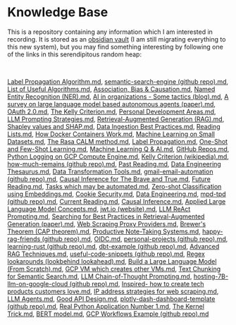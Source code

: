 # Knowledge Base

This is a repository containing any information which I am interested in recording. It is stored as an [obsidian vault](https://obsidian.md/) (I am still migrating everything to this new system), but you may find something interesting by following one of the links in this serendipitous random heap:

<br>

[Label Propagation Algorithm.md](./obsidian-vault/2%20-%20Full%20Notes/Label%20Propagation%20Algorithm.md), [semantic-search-engine (github repo).md](./obsidian-vault/2%20-%20Full%20Notes/semantic-search-engine%20(github%20repo).md), [List of Useful Algorithms.md](./obsidian-vault/4%20-%20Maps%20of%20Content/List%20of%20Useful%20Algorithms.md), [Association, Bias & Causation.md](./obsidian-vault/2%20-%20Full%20Notes/Association,%20Bias%20&%20Causation.md), [Named Entity Recognition (NER).md](./obsidian-vault/2%20-%20Full%20Notes/Named%20Entity%20Recognition%20(NER).md), [AI in organizations - Some tactics (blog).md](./obsidian-vault/3%20-%20Source%20Material/AI%20in%20organizations%20-%20Some%20tactics%20(blog).md), [A survey on large language model based autonomous agents (paper).md](./obsidian-vault/3%20-%20Source%20Material/A%20survey%20on%20large%20language%20model%20based%20autonomous%20agents%20(paper).md), [OAuth 2.0.md](./obsidian-vault/2%20-%20Full%20Notes/OAuth%202.0.md), [The Kelly Criterion.md](./obsidian-vault/2%20-%20Full%20Notes/The%20Kelly%20Criterion.md), [Personal Development Areas.md](./obsidian-vault/4%20-%20Maps%20of%20Content/Personal%20Development%20Areas.md), [LLM Prompting Strategies.md](./obsidian-vault/3%20-%20Source%20Material/LLM%20Prompting%20Strategies.md), [Retrieval-Augmented Generation (RAG).md](./obsidian-vault/2%20-%20Full%20Notes/Retrieval-Augmented%20Generation%20(RAG).md), [Shapley values and SHAP.md](./obsidian-vault/2%20-%20Full%20Notes/Shapley%20values%20and%20SHAP.md), [Data Ingestion Best Practices.md](./obsidian-vault/2%20-%20Full%20Notes/Data%20Ingestion%20Best%20Practices.md), [Reading Lists.md](./obsidian-vault/4%20-%20Maps%20of%20Content/Reading%20Lists.md), [How Docker Containers Work.md](./obsidian-vault/2%20-%20Full%20Notes/How%20Docker%20Containers%20Work.md), [Machine Learning on Small Datasets.md](./obsidian-vault/4%20-%20Maps%20of%20Content/Machine%20Learning%20on%20Small%20Datasets.md), [The Rasa CALM method.md](./obsidian-vault/2%20-%20Full%20Notes/The%20Rasa%20CALM%20method.md), [Label Propagation.md](./obsidian-vault/2%20-%20Full%20Notes/Label%20Propagation.md), [One-Shot and Few-Shot Learning.md](./obsidian-vault/2%20-%20Full%20Notes/One-Shot%20and%20Few-Shot%20Learning.md), [Machine Learning Q & AI.md](./obsidian-vault/3%20-%20Source%20Material/Machine%20Learning%20Q%20&%20AI.md), [GitHub Repos.md](./obsidian-vault/4%20-%20Maps%20of%20Content/GitHub%20Repos.md), [Python Logging on GCP Compute Engine.md](./obsidian-vault/2%20-%20Full%20Notes/Python%20Logging%20on%20GCP%20Compute%20Engine.md), [Kelly Criterion (wikipedia).md](./obsidian-vault/3%20-%20Source%20Material/Kelly%20Criterion%20(wikipedia).md), [how-much-remains (github repo).md](./obsidian-vault/2%20-%20Full%20Notes/how-much-remains%20(github%20repo).md), [Past Reading.md](./obsidian-vault/2%20-%20Full%20Notes/Past%20Reading.md), [Data Engineering Thesaurus.md](./obsidian-vault/4%20-%20Maps%20of%20Content/Data%20Engineering%20Thesaurus.md), [Data Transformation Tools.md](./obsidian-vault/2%20-%20Full%20Notes/Data%20Transformation%20Tools.md), [gmail-email-automation (github repo).md](./obsidian-vault/2%20-%20Full%20Notes/gmail-email-automation%20(github%20repo).md), [Causal Inference for The Brave and True.md](./obsidian-vault/3%20-%20Source%20Material/Causal%20Inference%20for%20The%20Brave%20and%20True.md), [Future Reading.md](./obsidian-vault/2%20-%20Full%20Notes/Future%20Reading.md), [Tasks which may be automated.md](./obsidian-vault/4%20-%20Maps%20of%20Content/Tasks%20which%20may%20be%20automated.md), [Zero-shot Classification using Embeddings.md](./obsidian-vault/2%20-%20Full%20Notes/Zero-shot%20Classification%20using%20Embeddings.md), [Cookie Security.md](./obsidian-vault/2%20-%20Full%20Notes/Cookie%20Security.md), [Data Engineering.md](./obsidian-vault/4%20-%20Maps%20of%20Content/Data%20Engineering.md), [mpd-tpd (github repo).md](./obsidian-vault/2%20-%20Full%20Notes/mpd-tpd%20(github%20repo).md), [Current Reading.md](./obsidian-vault/4%20-%20Maps%20of%20Content/Current%20Reading.md), [Causal Inference.md](./obsidian-vault/4%20-%20Maps%20of%20Content/Causal%20Inference.md), [Applied Large Language Model Concepts.md](./obsidian-vault/4%20-%20Maps%20of%20Content/Applied%20Large%20Language%20Model%20Concepts.md), [jwt.io (website).md](./obsidian-vault/3%20-%20Source%20Material/jwt.io%20(website).md), [LLM ReAct Prompting.md](./obsidian-vault/2%20-%20Full%20Notes/LLM%20ReAct%20Prompting.md), [Searching for Best Practices in Retrieval-Augmented Generation (paper).md](./obsidian-vault/3%20-%20Source%20Material/Searching%20for%20Best%20Practices%20in%20Retrieval-Augmented%20Generation%20(paper).md), [Web Scraping Proxy Providers.md](./obsidian-vault/2%20-%20Full%20Notes/Web%20Scraping%20Proxy%20Providers.md), [Brewer's Theorem (CAP theorem).md](./obsidian-vault/2%20-%20Full%20Notes/Brewer's%20Theorem%20(CAP%20theorem).md), [Productive Note-Taking Systems.md](./obsidian-vault/2%20-%20Full%20Notes/Productive%20Note-Taking%20Systems.md), [happy-rag-friends (github repo).md](./obsidian-vault/2%20-%20Full%20Notes/happy-rag-friends%20(github%20repo).md), [OIDC.md](./obsidian-vault/2%20-%20Full%20Notes/OIDC.md), [personal-projects (github repo).md](./obsidian-vault/2%20-%20Full%20Notes/personal-projects%20(github%20repo).md), [learning-rust (github repo).md](./obsidian-vault/2%20-%20Full%20Notes/learning-rust%20(github%20repo).md), [dbt-example (github repo).md](./obsidian-vault/2%20-%20Full%20Notes/dbt-example%20(github%20repo).md), [Advanced RAG Techniques.md](./obsidian-vault/4%20-%20Maps%20of%20Content/Advanced%20RAG%20Techniques.md), [useful-code-snippets (github repo).md](./obsidian-vault/2%20-%20Full%20Notes/useful-code-snippets%20(github%20repo).md), [Regex lookarounds (lookbehind lookahead).md](./obsidian-vault/2%20-%20Full%20Notes/Regex%20lookarounds%20(lookbehind%20lookahead).md), [Build a Large Language Model (From Scratch).md](./obsidian-vault/3%20-%20Source%20Material/Build%20a%20Large%20Language%20Model%20(From%20Scratch).md), [GCP VM which creates other VMs.md](./obsidian-vault/2%20-%20Full%20Notes/GCP%20VM%20which%20creates%20other%20VMs.md), [Text Chunking for Semantic Search.md](./obsidian-vault/2%20-%20Full%20Notes/Text%20Chunking%20for%20Semantic%20Search.md), [LLM Chain-of-Thought Prompting.md](./obsidian-vault/2%20-%20Full%20Notes/LLM%20Chain-of-Thought%20Prompting.md), [hosting-7B-llm-on-google-cloud (github repo).md](./obsidian-vault/2%20-%20Full%20Notes/hosting-7B-llm-on-google-cloud%20(github%20repo).md), [Inspired- how to create tech products customers love.md](./obsidian-vault/3%20-%20Source%20Material/Inspired-%20how%20to%20create%20tech%20products%20customers%20love.md), [IP address strategies for web scraping.md](./obsidian-vault/2%20-%20Full%20Notes/IP%20address%20strategies%20for%20web%20scraping.md), [LLM Agents.md](./obsidian-vault/2%20-%20Full%20Notes/LLM%20Agents.md), [Good API Design.md](./obsidian-vault/2%20-%20Full%20Notes/Good%20API%20Design.md), [plotly-dash-dashboard-template (github repo).md](./obsidian-vault/2%20-%20Full%20Notes/plotly-dash-dashboard-template%20(github%20repo).md), [Real Python Application Number 1.md](./obsidian-vault/2%20-%20Full%20Notes/Real%20Python%20Application%20Number%201.md), [The Kernel Trick.md](./obsidian-vault/2%20-%20Full%20Notes/The%20Kernel%20Trick.md), [BERT model.md](./obsidian-vault/2%20-%20Full%20Notes/BERT%20model.md), [GCP Workflows Example (github repo).md](./obsidian-vault/2%20-%20Full%20Notes/GCP%20Workflows%20Example%20(github%20repo).md)